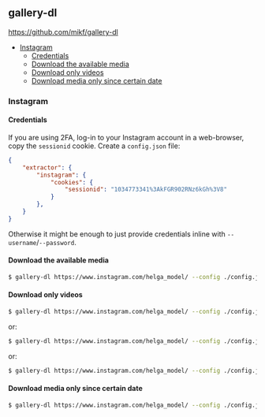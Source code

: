 ## gallery-dl

<https://github.com/mikf/gallery-dl>

<!-- MarkdownTOC -->

- [Instagram](#instagram)
    - [Credentials](#credentials)
    - [Download the available media](#download-the-available-media)
    - [Download only videos](#download-only-videos)
    - [Download media only since certain date](#download-media-only-since-certain-date)

<!-- /MarkdownTOC -->

### Instagram

#### Credentials

If you are using 2FA, log-in to your Instagram account in a web-browser, copy the `sessionid` cookie. Create a `config.json` file:

``` json
{
    "extractor": {
        "instagram": {
            "cookies": {
                "sessionid": "1034773341%3AkFGR902RNz6kGh%3V8"
            }
        },
    }
}
```

Otherwise it might be enough to just provide credentials inline with `--username`/`--password`.

#### Download the available media

``` sh
$ gallery-dl https://www.instagram.com/helga_model/ --config ./config.json
```

#### Download only videos

``` sh
$ gallery-dl https://www.instagram.com/helga_model/ --config ./config.json --filter "extension not in ('jpg', 'webp', 'gif')"
```

or:

``` sh
$ gallery-dl https://www.instagram.com/helga_model/ --config ./config.json --filter "extension in ('mp4', 'webm', 'mov')"
```

or:

``` sh
$ gallery-dl https://www.instagram.com/helga_model/ --config ./config.json --filter "extension == 'mp4'"
```

#### Download media only since certain date

``` sh
$ gallery-dl https://www.instagram.com/helga_model/ --config ./config.json --filter "date > datetime(2022, 5, 23)" -v
```
